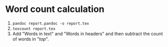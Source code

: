 # Word count calculation

1. `pandoc report.pandoc -o report.tex`
2. `texcount report.tex`
3. Add "Words in text" and "Words in headers" and then subtract the count of words in "_top_".
